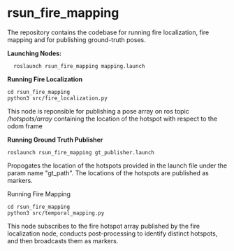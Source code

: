 
# rsun_fire_mapping

The repository contains the codebase for running fire localization, fire mapping and for publishing ground-truth poses.

**Launching Nodes:**

```
  roslaunch rsun_fire_mapping mapping.launch
```

**Running Fire Localization**

```
cd rsun_fire_mapping
python3 src/fire_localization.py 
```

This node is reponsible for publishing a pose array on ros topic */hotspots/array* containing the location of the hotspot with respect to the odom frame

**Running Ground Truth Publisher**

```
roslaunch rsun_fire_mapping gt_publisher.launch
```

Propogates the location of the hotspots provided in the launch file under the param name "gt_path". The locations of the hotspots are published as markers.

Running Fire Mapping

```
cd rsun_fire_mapping
python3 src/temporal_mapping.py
```

This node subscribes to the fire hotspot array published by the fire localization node, conducts post-processing to identify distinct hotspots, and then broadcasts them as markers.
